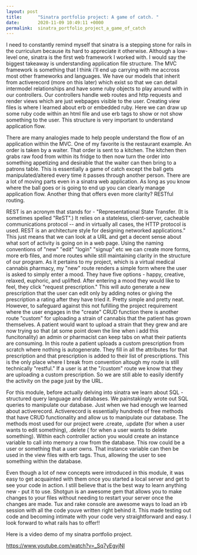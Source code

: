 ```yaml
---
layout: post
title:      "Sinatra portfolio project: A game of catch. "
date:       2020-11-09 10:49:11 +0000
permalink:  sinatra_portfolio_project_a_game_of_catch
---
```



I need to constantly remind myself that sinatra is a stepping stone for rails in the curriculum because its hard to appreciate it otherwise. Although a low-level one, sinatra is the first web framework I worked with. I would say the biggest takeaway is understanding application file structure. The MVC framework is something that I think i'll end up carrying with me accross most other frameworks and languages. We have our models that inherit from activerecord (more on this later) which exist so that we can detail intermodel relationships and have some ruby objects to play around with in our controllers. Our controllers handle web routes and http requests and render views which are just webpages visible to the user. Creating view files is where I learned about erb or embedded ruby. Here we can draw up some ruby code within an html file and use erb tags to show or not show something to the user. This structure is very important to understand application flow. 

There are many analogies made to help people understand the flow of an application within the MVC. One of my favorite is the restaurant example. An order is taken by a waiter. That order is sent to a kitchen. The kitchen then grabs raw food from within its fridge to then now turn the order into something appetizing and desirable that the waiter can then bring to a patrons table. This is essentially a game of catch except the ball gets manipulated/altered every time it passes through another person. There are a lot of moving parts even in a sinatra web application. As long as you know where the ball goes or is going to end up you can clearly manage application flow. Another thing that offers even more clarity? RESTful routing. 

REST is an acronym that stands for - "Representational State Transfer. (It is sometimes spelled "ReST".) It relies on a stateless, client-server, cacheable communications protocol -- and in virtually all cases, the HTTP protocol is used. REST is an architecture style for designing networked applications." This just means that we can look at a URL and get a decent sense about what sort of activity is going on in a web page. Using the naming conventions of "new" "edit" "login" "signup" etc we can create more forms, more erb files, and more routes while still maintaining clarity in the structure of our program. As it pertains to my project, which is a virtual medical cannabis pharmacy, my "new" route renders a simple form where the user is asked to simply enter a mood. They have five options - happy, creative, relaxed, euphoric, and uplifted. After entering a mood they would like to feel, they click "request prescription." This will auto generate a new prescription that the user can edit only by adding notes or giving the prescription a rating after they have tried it. Pretty simple and pretty neat. However, to safeguard against this not fufilling the project requirement where the user engages in the "create" CRUD function there is another route "custom" for uploading a strain of cannabis that the patient has grown themselves. A patient would want to upload a strain that they grew and are now trying so that (at some point down the line when i add this funcitonality) an admin or pharmacist can keep tabs on what their patients are consuming. In this route a patient uploads a custom prescription from scratch where nothing is autogenerate. They fill in all the attributes for that prescription and that prescription is added to their list of prescriptions. This is the only place where I break from convention altough my route is still technically "restful." If a user is at the "/custom" route we know that they are uploading a custom prescription. So we are still able to easily identify the activity on the page just by the URL. 

For this module, before actually delving into sinatra we learn about SQL - structured query language and databases. We painstakingly wrote out SQL queries to manipulate our database. Just when we had enough we learned about activerecord. Activerecord is essentially hundreds of free methods that have CRUD functionality and allow us to manipulate our database. The methods most used for our project were .create, .update (for when a user wants to edit something), .delete ( for when a user wants to delete something). Within each controller action you would create an instance variable to call into memory a row from the database. This row could be a user or something that a user owns. That instance variable can then be used in the view files with erb tags. Thus, allowing the user to see something within the database. 

Even though a lot of new concepts were introduced in this module, it was easy to get acquainted with them once you started a local server and get to see your code in action. I still believe that is the best way to learn anything new - put it to use. Shotgun is an awesome gem that allows you to make changes to your files without needing to restart your server once the changes are made. Tux and rake console are awesome ways to load an irb session with all the code youve written right behind it. This made testing out code and becoming intimate with your code very straightforward and easy. I look forward to what rails has to offer!! 

Here is a video demo of my sinatra portfolio project. 

https://www.youtube.com/watch?v=_Sq7yEgvjNI 
